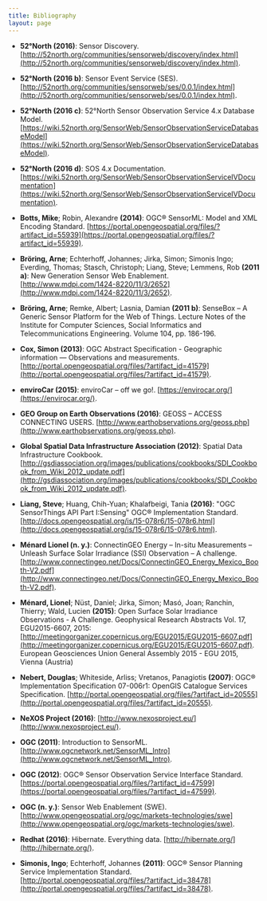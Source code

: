 ```yaml
---
title: Bibliography
layout: page
---
```


* **52°North (2016)**: Sensor Discovery. [http://52north.org/communities/sensorweb/discovery/index.html](http://52north.org/communities/sensorweb/discovery/index.html).

* **52°North (2016 b)**: Sensor Event Service (SES). [http://52north.org/communities/sensorweb/ses/0.0.1/index.html](http://52north.org/communities/sensorweb/ses/0.0.1/index.html).

* **52°North (2016 c)**: 52°North Sensor Observation Service 4.x Database Model. [https://wiki.52north.org/SensorWeb/SensorObservationServiceDatabaseModel](https://wiki.52north.org/SensorWeb/SensorObservationServiceDatabaseModel).

* **52°North (2016 d)**: SOS 4.x Documentation. [https://wiki.52north.org/SensorWeb/SensorObservationServiceIVDocumentation](https://wiki.52north.org/SensorWeb/SensorObservationServiceIVDocumentation).

* **Botts, Mike**; Robin, Alexandre **(2014)**: OGC® SensorML: Model and XML Encoding Standard. [https://portal.opengeospatial.org/files/?artifact_id=55939](https://portal.opengeospatial.org/files/?artifact_id=55939).

* **Bröring, Arne**; Echterhoff, Johannes; Jirka, Simon; Simonis Ingo; Everding, Thomas; Stasch, Christoph; Liang, Steve; Lemmens, Rob **(2011 a)**: New Generation Sensor Web Enablement. [http://www.mdpi.com/1424-8220/11/3/2652](http://www.mdpi.com/1424-8220/11/3/2652).

* **Bröring, Arne**; Remke, Albert; Lasnia, Damian **(2011 b)**: SenseBox – A Generic Sensor Platform for the Web of Things. Lecture Notes of the Institute for Computer Sciences, Social Informatics and Telecommunications Engineering. Volume 104, pp. 186-196.

* **Cox, Simon (2013)**: OGC Abstract Specification - Geographic information — Observations and measurements. [http://portal.opengeospatial.org/files/?artifact_id=41579](http://portal.opengeospatial.org/files/?artifact_id=41579).

* **enviroCar (2015)**: enviroCar – off we go!. [https://envirocar.org/](https://envirocar.org/).

* **GEO Group on Earth Observations (2016)**: GEOSS – ACCESS CONNECTING USERS. [http://www.earthobservations.org/geoss.php](http://www.earthobservations.org/geoss.php).

* **Global Spatial Data Infrastructure Association (2012)**: Spatial Data Infrastructure Cookbook. [http://gsdiassociation.org/images/publications/cookbooks/SDI_Cookbook_from_Wiki_2012_update.pdf](http://gsdiassociation.org/images/publications/cookbooks/SDI_Cookbook_from_Wiki_2012_update.pdf).

* **Liang, Steve**; Huang, Chih-Yuan; Khalafbeigi, Tania **(2016)**: "OGC SensorThings API Part I:Sensing" OGC® Implementation Standard. [http://docs.opengeospatial.org/is/15-078r6/15-078r6.html](http://docs.opengeospatial.org/is/15-078r6/15-078r6.html).

* **Ménard Lionel (n. y.)**: ConnectinGEO Energy – In-situ Measurements – Unleash Surface Solar Irradiance (SSI) Observation – A challenge. [http://www.connectingeo.net/Docs/ConnectinGEO_Energy_Mexico_Booth-V2.pdf](http://www.connectingeo.net/Docs/ConnectinGEO_Energy_Mexico_Booth-V2.pdf).

* **Ménard, Lionel**; Nüst, Daniel; Jirka, Simon; Masó, Joan; Ranchin, Thierry; Wald, Lucien **(2015)**: Open Surface Solar Irradiance Observations - A Challenge. Geophysical Research Abstracts Vol. 17, EGU2015-6607, 2015: [http://meetingorganizer.copernicus.org/EGU2015/EGU2015-6607.pdf](http://meetingorganizer.copernicus.org/EGU2015/EGU2015-6607.pdf). European Geosciences Union General Assembly 2015 - EGU 2015, Vienna (Austria)

* **Nebert, Douglas**; Whiteside, Arliss; Vretanos, Panagiotis **(2007)**: OGC® Implementation Specification 07-006r1: OpenGIS Catalogue Services Specification. [http://portal.opengeospatial.org/files/?artifact_id=20555](http://portal.opengeospatial.org/files/?artifact_id=20555).

* **NeXOS Project (2016)**: [http://www.nexosproject.eu/](http://www.nexosproject.eu/).

* **OGC (2011)**: Introduction to SensorML. [http://www.ogcnetwork.net/SensorML_Intro](http://www.ogcnetwork.net/SensorML_Intro).

* **OGC (2012)**: OGC® Sensor Observation Service Interface Standard. [https://portal.opengeospatial.org/files/?artifact_id=47599](https://portal.opengeospatial.org/files/?artifact_id=47599).

* **OGC (n. y.)**: Sensor Web Enablement (SWE). [http://www.opengeospatial.org/ogc/markets-technologies/swe](http://www.opengeospatial.org/ogc/markets-technologies/swe).

* **Redhat (2016)**: Hibernate. Everything data. [http://hibernate.org/](http://hibernate.org/).

* **Simonis, Ingo**; Echterhoff, Johannes **(2011)**: OGC® Sensor Planning Service Implementation Standard. [http://portal.opengeospatial.org/files/?artifact_id=38478](http://portal.opengeospatial.org/files/?artifact_id=38478).
